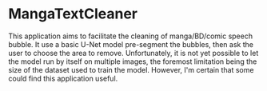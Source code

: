# MangaTextCleaner
This application aims to facilitate the cleaning of manga/BD/comic speech bubble. It use a basic U-Net model pre-segment the bubbles, then ask the user to choose the area to remove. Unfortunately, it is not yet possible to let the model run by itself on multiple images, the foremost limitation being the size of the dataset used to train the model. However, I'm certain that some could find this application useful.
